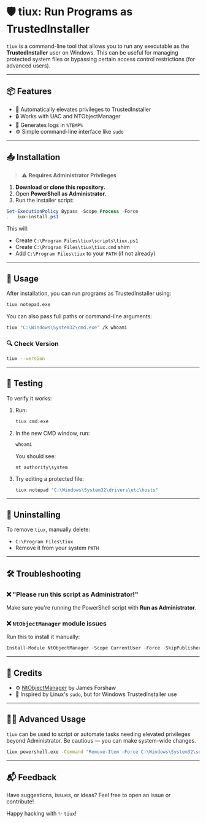 # 🛡️ tiux: Run Programs as TrustedInstaller

`tiux` is a command-line tool that allows you to run any executable as the **TrustedInstaller** user on Windows. This can be useful for managing protected system files or bypassing certain access control restrictions (for advanced users).

---

## 📦 Features

- 🧠 Automatically elevates privileges to TrustedInstaller
- 🔒 Works with UAC and NTObjectManager
- 📝 Generates logs in `%TEMP%`
- ⚙️ Simple command-line interface like `sudo`

---

## 📥 Installation

> ⚠️ **Requires Administrator Privileges**

1. **Download or clone this repository.**
2. Open **PowerShell as Administrator**.
3. Run the installer script:

```powershell
Set-ExecutionPolicy Bypass -Scope Process -Force
.	iux-install.ps1
```

This will:
- Create `C:\Program Files\tiux\scripts\tiux.ps1`
- Create `C:\Program Files\tiux\tiux.cmd` shim
- Add `C:\Program Files\tiux` to your `PATH` (if not already)

---

## 🚀 Usage

After installation, you can run programs as TrustedInstaller using:

```bash
tiux notepad.exe
```

You can also pass full paths or command-line arguments:

```bash
tiux "C:\Windows\System32\cmd.exe" /k whoami
```

### 🔍 Check Version
```bash
tiux --version
```

---

## 🧪 Testing

To verify it works:

1. Run:
   ```bash
   tiux cmd.exe
   ```

2. In the new CMD window, run:
   ```cmd
   whoami
   ```
   You should see:
   ```
   nt authority\system
   ```

3. Try editing a protected file:
   ```bash
   tiux notepad "C:\Windows\System32\drivers\etc\hosts"
   ```

---

## 🧼 Uninstalling

To remove `tiux`, manually delete:

- `C:\Program Files\tiux`
- Remove it from your system `PATH`

---

## 🛠️ Troubleshooting

### ❌ "Please run this script as Administrator!"
Make sure you're running the PowerShell script with **Run as Administrator**.

### ❌ `NtObjectManager` module issues
Run this to install it manually:
```powershell
Install-Module NtObjectManager -Scope CurrentUser -Force -SkipPublisherCheck
```

---

## 🙏 Credits

- ⚙️ [NtObjectManager](https://github.com/googleprojectzero/sandbox-attacksurface-analysis-tools) by James Forshaw
- 🧠 Inspired by Linux's `sudo`, but for Windows TrustedInstaller use

---

## 🧙‍♂️ Advanced Usage

`tiux` can be used to script or automate tasks needing elevated privileges beyond Administrator. Be cautious — you can make system-wide changes.

```bash
tiux powershell.exe -Command "Remove-Item -Force C:\Windows\System32\somefile.dll"
```

---

## 📬 Feedback
Have suggestions, issues, or ideas? Feel free to open an issue or contribute!

Happy hacking with ✨ `tiux`!

